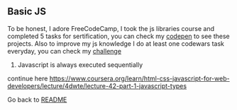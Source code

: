 ## Basic JS

To be honest, I adore FreeCodeCamp, I took the js libraries course and completed 5 tasks for sertification, you can check my [codepen](https://codepen.io/ksalpern/) to see these projects. Also to improve my js knowledge I do at least one codewars task everyday, you can check my [challenge](https://github.com/ksalpern/codewars)

1. Javascript is always executed sequentially

continue here https://www.coursera.org/learn/html-css-javascript-for-web-developers/lecture/4dwte/lecture-42-part-1-javascript-types

Go back to [README](../README.md)
